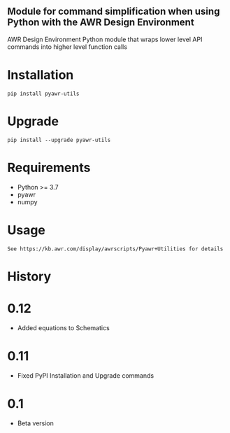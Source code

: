 ## Module for command simplification when using Python with the AWR Design Environment 

AWR Design Environment Python module that wraps lower level API commands into higher level function calls

# Installation
    pip install pyawr-utils

# Upgrade

    pip install --upgrade pyawr-utils

# Requirements
* Python >= 3.7
* pyawr
* numpy

# Usage

    See https://kb.awr.com/display/awrscripts/Pyawr+Utilities for details
	
# History

# 0.12
* Added equations to Schematics
# 0.11
* Fixed PyPI Installation and Upgrade commands
# 0.1
* Beta version


